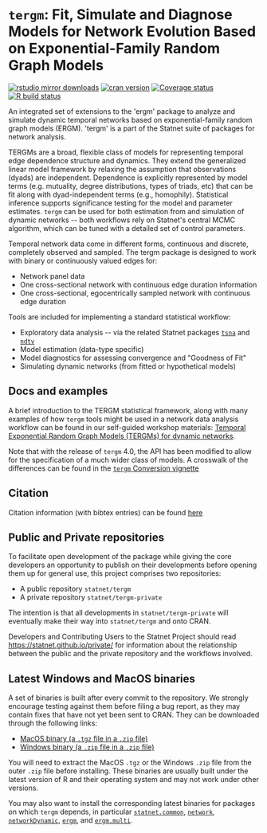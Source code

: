 # `tergm`: Fit, Simulate and Diagnose Models for Network Evolution Based on Exponential-Family Random Graph Models

[![rstudio mirror downloads](https://cranlogs.r-pkg.org/badges/tergm?color=2ED968)](https://cranlogs.r-pkg.org/)
[![cran version](https://www.r-pkg.org/badges/version/tergm)](https://cran.r-project.org/package=tergm)
[![Coverage status](https://codecov.io/gh/statnet/tergm/branch/master/graph/badge.svg)](https://codecov.io/github/statnet/tergm?branch=master)
[![R build status](https://github.com/statnet/tergm/workflows/R-CMD-check/badge.svg)](https://github.com/statnet/tergm/actions)

An integrated set of extensions to the 'ergm' package to analyze and simulate dynamic temporal networks based on exponential-family random graph models (ERGM). 'tergm' is a part of the Statnet suite of packages for network analysis.

TERGMs are a broad, flexible class of models for representing temporal edge dependence structure and dynamics.  They extend the generalized linear model framework by relaxing the assumption that observations (dyads) are independent.  Dependence is explicitly represented by model terms (e.g. mutuality, degree distributions, types of triads, etc) that can be fit along with dyad-independent terms (e.g., homophily).  Statistical inference supports significance testing for the model and parameter estimates.  `tergm` can be used for both estimation from and simulation of dynamic networks -- both workflows rely on Statnet's central MCMC algorithm, which can be tuned with a detailed set of control parameters.

Temporal network data come in different forms, continuous and discrete, completely observed and sampled.  The tergm package is designed to work with binary or continuously valued edges for:

* Network panel data 
* One cross-sectional network with continuous edge duration information
* One cross-sectional, egocentrically sampled network with continuous edge duration

Tools are included for implementing a standard statistical workflow:

* Exploratory data analysis -- via the related Statnet packages [`tsna`](https://github.com/statnet/tsna/) and [`ndtv`](https://github.com/statnet/ndtv/)
* Model estimation (data-type specific)
* Model diagnostics for assessing convergence and "Goodness of Fit"
* Simulating dynamic networks (from fitted or hypothetical models)

## Docs and examples

A brief introduction to the TERGM statistical framework, along with many examples of how `tergm` tools might be used in a network data analysis workflow can be found in our self-guided workshop materials: [Temporal Exponential Random Graph Models (TERGMs) for dynamic networks](https://statnet.org/workshop-tergm/).

Note that with the release of `tergm` 4.0, the API has been modified to allow for the specification of a much wider class of models.  A crosswalk of the differences can be found in the [`tergm` Conversion vignette](https://cran.r-project.org/web/packages/tergm/vignettes/tergm4_conversion.html) 

## Citation

Citation information (with bibtex entries) can be found [here](https://cran.r-project.org/web/packages/tergm/citation.html)

## Public and Private repositories

To facilitate open development of the package while giving the core developers an opportunity to publish on their developments before opening them up for general use, this project comprises two repositories:
* A public repository `statnet/tergm`
* A private repository `statnet/tergm-private`

The intention is that all developments in `statnet/tergm-private` will eventually make their way into `statnet/tergm` and onto CRAN.

Developers and Contributing Users to the Statnet Project should read https://statnet.github.io/private/ for information about the relationship between the public and the private repository and the workflows involved.

## Latest Windows and MacOS binaries

A set of binaries is built after every commit to the repository. We strongly encourage testing against them before filing a bug report, as they may contain fixes that have not yet been sent to CRAN. They can be downloaded through the following links:

* [MacOS binary (a `.tgz` file in a `.zip` file)](https://nightly.link/statnet/tergm/workflows/R-CMD-check.yaml/master/macOS-rrelease-binaries.zip)
* [Windows binary (a `.zip` file in a `.zip` file)](https://nightly.link/statnet/tergm/workflows/R-CMD-check.yaml/master/Windows-rrelease-binaries.zip)

You will need to extract the MacOS `.tgz` or the Windows `.zip` file from the outer `.zip` file before installing. These binaries are usually built under the latest version of R and their operating system and may not work under other versions.

You may also want to install the corresponding latest binaries for packages on which `tergm` depends, in particular [`statnet.common`](https://github.com/statnet/statnet.common), [`network`](https://github.com/statnet/network), [`networkDynamic`](https://github.com/statnet/networkDynamic), [`ergm`](https://github.com/statnet/ergm), and [`ergm.multi`](https://github.com/statnet/ergm.multi).
